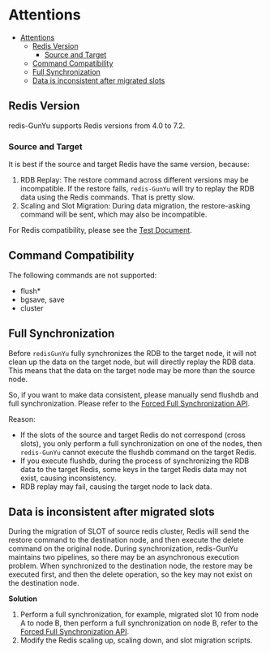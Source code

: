 
# Attentions

- [Attentions](#attentions)
  - [Redis Version](#redis-version)
    - [Source and Target](#source-and-target)
  - [Command Compatibility](#command-compatibility)
  - [Full Synchronization](#full-synchronization)
  - [Data is inconsistent after migrated slots](#data-is-inconsistent-after-migrated-slots)

## Redis Version

redis-GunYu supports Redis versions from 4.0 to 7.2.

### Source and Target 

It is best if the source and target Redis have the same version, because:
1. RDB Replay: The restore command across different versions may be incompatible. If the restore fails, `redis-GunYu` will try to replay the RDB data using the Redis commands. That is pretty slow.
2. Scaling and Slot Migration: During data migration, the restore-asking command will be sent, which may also be incompatible.


For Redis compatibility, please see the [Test Document](test_en.md#version-compatibility-test).


## Command Compatibility

The following commands are not supported:
- flush*
- bgsave, save
- cluster


## Full Synchronization

Before `redisGunYu` fully synchronizes the RDB to the target node, it will not clean up the data on the target node, but will directly replay the RDB data. This means that the data on the target node may be more than the source node.

So, if you want to make data consistent, please manually send flushdb and full synchronization. Please refer to the [Forced Full Synchronization API](API_en.md#full-sync).

Reason:
- If the slots of the source and target Redis do not correspond (cross slots), you only perform a full synchronization on one of the nodes, then `redis-GunYu` cannot execute the flushdb command on the target Redis.
- If you execute flushdb, during the process of synchronizing the RDB data to the target Redis, some keys in the target Redis data may not exist, causing inconsistency.
- RDB replay may fail, causing the target node to lack data.


## Data is inconsistent after migrated slots

During the migration of SLOT of source redis cluster, Redis will send the restore command to the destination node, and then execute the delete command on the original node. During synchronization, redis-GunYu maintains two pipelines, so there may be an asynchronous execution problem. When synchronized to the destination node, the restore may be executed first, and then the delete operation, so the key may not exist on the destination node.


**Solution**

1. Perform a full synchronization, for example, migrated slot 10 from node A to node B, then perform a full synchronization on node B, refer to the [Forced Full Synchronization API](API_en.md#forced-full-synchronization).
2. Modify the Redis scaling up, scaling down, and slot migration scripts.

